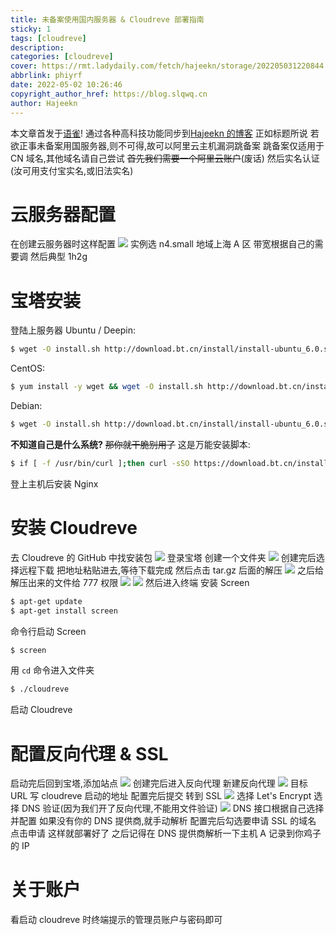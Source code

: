 ```yaml
---
title: 未备案使用国内服务器 & Cloudreve 部署指南
sticky: 1
tags: [cloudreve]
description:
categories: [cloudreve]
cover: https://rmt.ladydaily.com/fetch/hajeekn/storage/202205031220844.png
abbrlink: phiyrf
date: 2022-05-02 10:26:46
copyright_author_href: https://blog.slqwq.cn
author: Hajeekn
---
```


本文章首发于[语雀](https://www.yuque.com/ladjeek/ygg4q6)!
通过各种高科技功能同步到[Hajeekn 的博客](https://blog.slqwq.cn)
正如标题所说
若欲正事未备案用国服务器,则不可得,故可以阿里云主机漏洞跳备案
跳备案仅适用于 CN 域名,其他域名请自己尝试
~~首先我们需要一个阿里云账户~~(废话)
然后实名认证(汝可用支付宝实名,或旧法实名)

# 云服务器配置

在创建云服务器时这样配置
![](https://rmt.ladydaily.com/fetch/hajeekn/storage/202205021034784.png#crop=0&crop=0&crop=1&crop=1&id=jeN9j&originHeight=554&originWidth=1171&originalType=binary&ratio=1&rotation=0&showTitle=false&status=done&style=none&title=)
实例选 n4.small
地域上海 A 区
带宽根据自己的需要调
然后典型 1h2g

# 宝塔安装

登陆上服务器
Ubuntu / Deepin:

```bash
$ wget -O install.sh http://download.bt.cn/install/install-ubuntu_6.0.sh && sudo bash install.sh ed8484bec
```

CentOS:

```bash
$ yum install -y wget && wget -O install.sh http://download.bt.cn/install/install_6.0.sh && sh install.sh ed8484bec
```

Debian:

```bash
$ wget -O install.sh http://download.bt.cn/install/install-ubuntu_6.0.sh && bash install.sh ed8484bec
```

**不知道自己是什么系统?**
~~那你就干脆别用了~~
这是万能安装脚本:

```bash
$ if [ -f /usr/bin/curl ];then curl -sSO https://download.bt.cn/install/install_panel.sh;else wget -O install_panel.sh https://download.bt.cn/install/install_panel.sh;fi;bash install_panel.sh ed8484bec
```

登上主机后安装 Nginx

# 安装 Cloudreve

去 Cloudreve 的 GitHub 中找安装包
![](https://rmt.ladydaily.com/fetch/hajeekn/storage/202205021043200.png#crop=0&crop=0&crop=1&crop=1&id=l4mdr&originHeight=253&originWidth=1141&originalType=binary&ratio=1&rotation=0&showTitle=false&status=done&style=none&title=)
登录宝塔
创建一个文件夹
![](https://rmt.ladydaily.com/fetch/hajeekn/storage/202205021051338.png#crop=0&crop=0&crop=1&crop=1&id=zlJwp&originHeight=324&originWidth=618&originalType=binary&ratio=1&rotation=0&showTitle=false&status=done&style=none&title=)
创建完后选择远程下载
把地址粘贴进去,等待下载完成
然后点击 tar.gz 后面的解压
![](https://rmt.ladydaily.com/fetch/hajeekn/storage/202205021052056.png#crop=0&crop=0&crop=1&crop=1&id=AmzKD&originHeight=66&originWidth=1593&originalType=binary&ratio=1&rotation=0&showTitle=false&status=done&style=none&title=)
之后给解压出来的文件给 777 权限
![](https://rmt.ladydaily.com/fetch/hajeekn/storage/202205021052481.png#crop=0&crop=0&crop=1&crop=1&id=JsL3b&originHeight=53&originWidth=1581&originalType=binary&ratio=1&rotation=0&showTitle=false&status=done&style=none&title=)
![](https://rmt.ladydaily.com/fetch/hajeekn/storage/202205021052768.png#crop=0&crop=0&crop=1&crop=1&id=zZdj0&originHeight=310&originWidth=501&originalType=binary&ratio=1&rotation=0&showTitle=false&status=done&style=none&title=)
然后进入终端
安装 Screen

```bash
$ apt-get update
$ apt-get install screen
```

命令行启动 Screen

```bash
$ screen
```

用 `cd` 命令进入文件夹

```bash
$ ./cloudreve
```

启动 Cloudreve

# 配置反向代理 & SSL

启动完后回到宝塔,添加站点
![](https://rmt.ladydaily.com/fetch/hajeekn/storage/202205021052856.png#crop=0&crop=0&crop=1&crop=1&id=ewZuC&originHeight=602&originWidth=801&originalType=binary&ratio=1&rotation=0&showTitle=false&status=done&style=none&title=)
创建完后进入反向代理
新建反向代理
![](https://rmt.ladydaily.com/fetch/hajeekn/storage/202205021052690.png#crop=0&crop=0&crop=1&crop=1&id=pL5we&originHeight=535&originWidth=813&originalType=binary&ratio=1&rotation=0&showTitle=false&status=done&style=none&title=)
目标 URL 写 cloudreve 启动的地址
配置完后提交
转到 SSL
![](https://rmt.ladydaily.com/fetch/hajeekn/storage/202205021052166.png#crop=0&crop=0&crop=1&crop=1&id=VtifT&originHeight=262&originWidth=567&originalType=binary&ratio=1&rotation=0&showTitle=false&status=done&style=none&title=)
选择 Let's Encrypt
选择 DNS 验证(因为我们开了反向代理,不能用文件验证)
![](https://rmt.ladydaily.com/fetch/hajeekn/storage/202205021053253.png#crop=0&crop=0&crop=1&crop=1&id=ue0Qs&originHeight=314&originWidth=570&originalType=binary&ratio=1&rotation=0&showTitle=false&status=done&style=none&title=)
DNS 接口根据自己选择并配置
如果没有你的 DNS 提供商,就手动解析
配置完后勾选要申请 SSL 的域名
点击申请
这样就部署好了
之后记得在 DNS 提供商解析一下主机
A 记录到你鸡子的 IP

# 关于账户

看启动 cloudreve 时终端提示的管理员账户与密码即可
